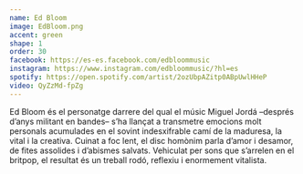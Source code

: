 ```yaml
---
name: Ed Bloom
image: EdBloom.png
accent: green
shape: 1
order: 30
facebook: https://es-es.facebook.com/edbloommusic
instagram: https://www.instagram.com/edbloommusic/?hl=es
spotify: https://open.spotify.com/artist/2ozUbpAZitp0ABpUwlHHeP
video: QyZzMd-fpZg
---
```


Ed Bloom és el personatge darrere del qual el músic Miguel Jordá –després d’anys militant en bandes– s’ha llançat a transmetre emocions molt personals acumulades en el sovint indesxifrable camí de la maduresa, la vital i la creativa. Cuinat a foc lent, el disc homònim parla d’amor i desamor, de fites assolides i d’abismes salvats. Vehiculat per sons que s’arrelen en el britpop, el resultat és un treball rodó, reflexiu i enormement vitalista.